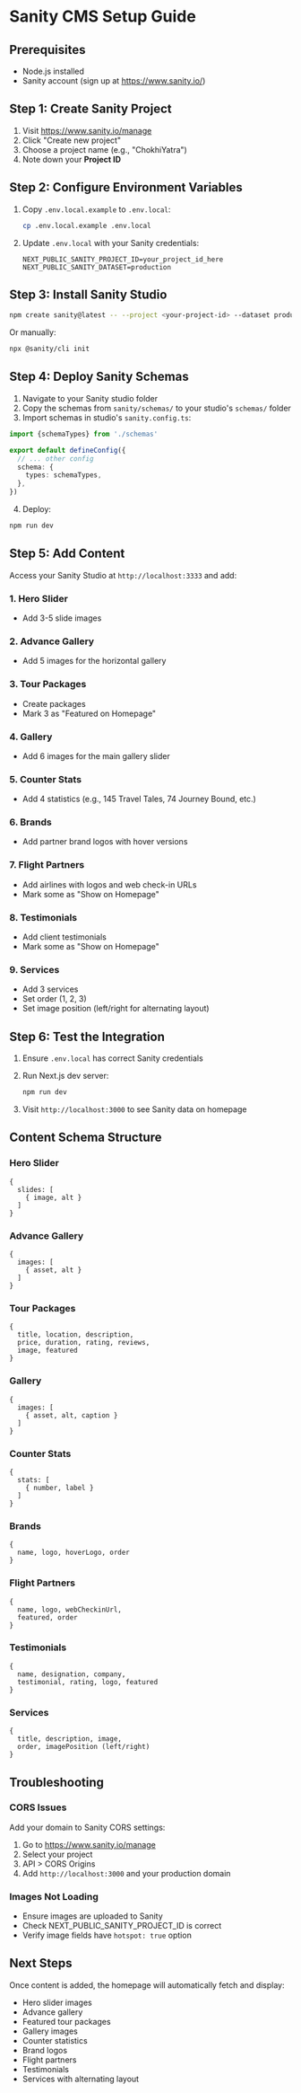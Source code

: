 # Sanity CMS Setup Guide

## Prerequisites
- Node.js installed
- Sanity account (sign up at https://www.sanity.io/)

## Step 1: Create Sanity Project

1. Visit https://www.sanity.io/manage
2. Click "Create new project"
3. Choose a project name (e.g., "ChokhiYatra")
4. Note down your **Project ID**

## Step 2: Configure Environment Variables

1. Copy `.env.local.example` to `.env.local`:
   ```bash
   cp .env.local.example .env.local
   ```

2. Update `.env.local` with your Sanity credentials:
   ```
   NEXT_PUBLIC_SANITY_PROJECT_ID=your_project_id_here
   NEXT_PUBLIC_SANITY_DATASET=production
   ```

## Step 3: Install Sanity Studio

```bash
npm create sanity@latest -- --project <your-project-id> --dataset production
```

Or manually:

```bash
npx @sanity/cli init
```

## Step 4: Deploy Sanity Schemas

1. Navigate to your Sanity studio folder
2. Copy the schemas from `sanity/schemas/` to your studio's `schemas/` folder
3. Import schemas in studio's `sanity.config.ts`:

```typescript
import {schemaTypes} from './schemas'

export default defineConfig({
  // ... other config
  schema: {
    types: schemaTypes,
  },
})
```

4. Deploy:
```bash
npm run dev
```

## Step 5: Add Content

Access your Sanity Studio at `http://localhost:3333` and add:

### 1. Hero Slider
- Add 3-5 slide images

### 2. Advance Gallery
- Add 5 images for the horizontal gallery

### 3. Tour Packages
- Create packages
- Mark 3 as "Featured on Homepage"

### 4. Gallery
- Add 6 images for the main gallery slider

### 5. Counter Stats
- Add 4 statistics (e.g., 145 Travel Tales, 74 Journey Bound, etc.)

### 6. Brands
- Add partner brand logos with hover versions

### 7. Flight Partners
- Add airlines with logos and web check-in URLs
- Mark some as "Show on Homepage"

### 8. Testimonials
- Add client testimonials
- Mark some as "Show on Homepage"

### 9. Services
- Add 3 services
- Set order (1, 2, 3)
- Set image position (left/right for alternating layout)

## Step 6: Test the Integration

1. Ensure `.env.local` has correct Sanity credentials
2. Run Next.js dev server:
   ```bash
   npm run dev
   ```

3. Visit `http://localhost:3000` to see Sanity data on homepage

## Content Schema Structure

### Hero Slider
```
{
  slides: [
    { image, alt }
  ]
}
```

### Advance Gallery
```
{
  images: [
    { asset, alt }
  ]
}
```

### Tour Packages
```
{
  title, location, description,
  price, duration, rating, reviews,
  image, featured
}
```

### Gallery
```
{
  images: [
    { asset, alt, caption }
  ]
}
```

### Counter Stats
```
{
  stats: [
    { number, label }
  ]
}
```

### Brands
```
{
  name, logo, hoverLogo, order
}
```

### Flight Partners
```
{
  name, logo, webCheckinUrl,
  featured, order
}
```

### Testimonials
```
{
  name, designation, company,
  testimonial, rating, logo, featured
}
```

### Services
```
{
  title, description, image,
  order, imagePosition (left/right)
}
```

## Troubleshooting

### CORS Issues
Add your domain to Sanity CORS settings:
1. Go to https://www.sanity.io/manage
2. Select your project
3. API > CORS Origins
4. Add `http://localhost:3000` and your production domain

### Images Not Loading
- Ensure images are uploaded to Sanity
- Check NEXT_PUBLIC_SANITY_PROJECT_ID is correct
- Verify image fields have `hotspot: true` option

## Next Steps

Once content is added, the homepage will automatically fetch and display:
- Hero slider images
- Advance gallery
- Featured tour packages
- Gallery images
- Counter statistics
- Brand logos
- Flight partners
- Testimonials
- Services with alternating layout
